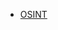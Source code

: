 * [OSINT](https://www.linkedin.com/posts/izzmier_osint-open-source-intelligence-tools-activity-7210991797160792065-UVXv?utm_source=share&utm_medium=member_desktop)
